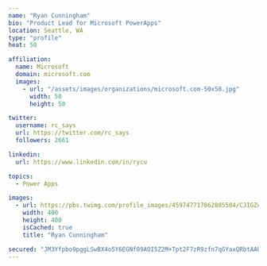 ```yaml
---
name: "Ryan Cunningham"
bio: "Product Lead for Microsoft PowerApps"
location: Seattle, WA
type: "profile"
heat: 50

affiliation:
  name: Microsoft
  domain: microsoft.com
  images:
    - url: "/assets/images/organizations/microsoft.com-50x50.jpg"
      width: 50
      height: 50

twitter:
  username: rc_says
  url: https://twitter.com/rc_says
  followers: 2661

linkedin:
  url: https://www.linkedin.com/in/rycu

topics:
  - Power Apps

images:
  - url: https://pbs.twimg.com/profile_images/459747717862805504/CJIGZejd_400x400.png
    width: 400
    height: 400
    isCached: true
    title: "Ryan Cunningham"

secured: "JM3Yfpbo9pggLSwBX4o5Y6EGNf09AOI5Z2M+Tpt2F7zR9zfn7qGYaxQRbtAAUG6aoL4bwo5NNMZGkbBwE3njDCWcTl26Po5dmejErbZzKlXbwOS0TpQ9l2JJ3BL/nFIaFk+iFn+d4L2b0etaZRetFm+UkZviB3STn2fpbwqAVks/NqW+4Euw+ZEidDlD3dSngx1jMKkrfgv/Agb56gEcgA+qDOFqXf8g3gvTzXoQbMLuBwvRjxbLqIgeT4gUrFD9qzb0iqzuTtKsMTp9atqiyeJzdFs4Bw2pSIIA7+IpWr5/V6WqslAFGq2l7g4iwfkfaS7IbEOiSJPm4Oe2+JsDWwt2Km18iEG/72DuKjesHZBXCNZqh/UinXr/LeqdzQlj3I3+ueO7saKE3JPy+pjy85HoStNZvEy/ew2FPbJwsoQ=;Oo1qx8TAtmWDTFd8SGDStA=="
---
```


